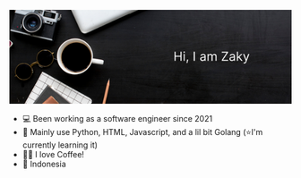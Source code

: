 ![Header](assets\header.png)

- 💻 Been working as a software engineer since 2021
- 📖 Mainly use Python, HTML, Javascript, and a lil bit Golang (⭐I'm currently learning it)
- 😶‍🌫️ I love Coffee!
- 📌 Indonesia

<!--
**fadhlanzaky/fadhlanzaky** is a ✨ _special_ ✨ repository because its `README.md` (this file) appears on your GitHub profile.

Here are some ideas to get you started:

- 🔭 I’m currently working on ...
- 🌱 I’m currently learning ...
- 👯 I’m looking to collaborate on ...
- 🤔 I’m looking for help with ...
- 💬 Ask me about ...
- 📫 How to reach me: ...
- 😄 Pronouns: ...
- ⚡ Fun fact: ...
-->
